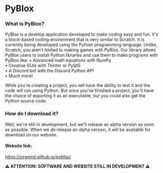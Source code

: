 # PyBlox

### What is PyBlox?
PyBlox is a desktop application developed to make coding easy and fun. It's a block-based coding environment that is very similar to Scratch. It is currently being developed using the Python programming language. Unlike, Scratch, you aren't limited to making games with PyBlox. Our library allows PyBlox users to install Python libraries and use them to make programs with PyBlox like:
• Advanced math equations with NumPy  
• Creative GUIs with Tkinter or PyQt5  
• A Discord bot with the Discord Python API  
• Much more!  

While you're creating a project, you will have the ability to test it and the code will run using Python.
But once you've finished a project, you'll have the choice of exporting it as an executable, but you could also get the Python source code.

### How do I download it?
Well, we're still in development, but we'll release an alpha version as soon as possible. When we *do* release an alpha version, it will be available for download on our website.

#### Website link:
https://sirweird.github.io/pyblox/  
  
**⚠️ ATTENTION: SOFTWARE AND WEBSITE STILL IN DEVELOPMENT ⚠️**

